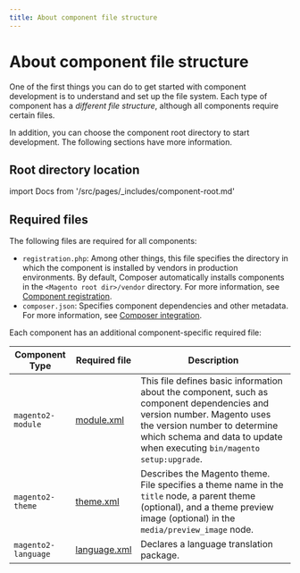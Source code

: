 ```yaml
---
title: About component file structure
---
```


# About component file structure

One of the first things you can do to get started with component development is to understand and set up the file system. Each type of component has a *different file structure*, although all components require certain files.

In addition, you can choose the component root directory to start development. The following sections have more information.

## Root directory location

import Docs from '/src/pages/_includes/component-root.md'

<Docs />

## Required files

The following files are required for all components:

*  `registration.php`: Among other things, this file specifies the directory in which the component is installed by vendors in production environments. By default, Composer automatically installs components in the `<Magento root dir>/vendor` directory. For more information, see [Component registration](../build/component-registration.md).
*  `composer.json`: Specifies component dependencies and other metadata. For more information, see [Composer integration](../build/composer-integration.md).

Each component has an additional component-specific required file:

| Component Type | Required file | Description |
| --- | --- | --- |
| `magento2-module` | [module.xml](../../architecture/modules/dependencies.md#managing-module-dependencies) | This file defines basic information about the component, such as component dependencies and version number. Magento uses the version number to determine which schema and data to update when executing `bin/magento setup:upgrade`. |
| `magento2-theme` | [theme.xml](https://devdocs.magento.com/guides/v2.4/frontend-dev-guide/themes/theme-create.html#fedg_create_theme_how-to_declare) | Describes the Magento theme. File specifies a theme name in the `title` node, a parent theme (optional), and a theme preview image (optional) in the `media/preview_image` node. |
| `magento2-language` | [language.xml](https://devdocs.magento.com/guides/v2.4/config-guide/cli/config-cli-subcommands-i18n.html#m2devgde-xlate-files) | Declares a language translation package. |
